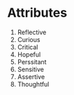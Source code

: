# Attributes 

1. Reflective 
2. Curious 
3. Critical 
4. Hopeful 
5. Perssitant 
6. Sensitive
7. Assertive 
8. Thoughtful 

